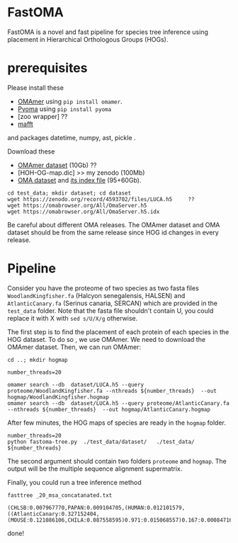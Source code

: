 
# FastOMA

FastOMA is a novel and fast pipeline for species tree inference using placement in Hierarchical Orthologous Groups (HOGs).


# prerequisites

Please install these

- [OMAmer](https://github.com/DessimozLab/omamer/blob/master/README.md) using `pip install omamer`.
- [Pyoma](https://github.com/DessimozLab/pyoma) using `pip install pyoma`
- [zoo wrapper] ??
- [mafft](https://mafft.cbrc.jp/)


and packages datetime, numpy, ast, pickle .

Download these  

- [OMAmer dataset](https://zenodo.org/record/4593702/files/LUCA.h5)  (10Gb)  ??
- [HOH-OG-map.dic] >> my zenodo   (100Mb)
-  [OMA dataset](https://omabrowser.org/All/OmaServer.h5) and [its index file](https://omabrowser.org/All/OmaServer.h5.idx) (95+60Gb).

```
cd test_data; mkdir dataset; cd dataset
wget https://zenodo.org/record/4593702/files/LUCA.h5     ??
wget https://omabrowser.org/All/OmaServer.h5
wget https://omabrowser.org/All/OmaServer.h5.idx
```
Be careful about different OMA releases. The OMAmer dataset and OMA dataset should be from the same release since HOG id changes in every release.

# Pipeline

Consider you have the proteome of two species as two fasta files `WoodlandKingfisher.fa` (Halcyon senegalensis, HALSEN) and `AtlanticCanary.fa` (Serinus canaria, SERCAN) which are provided in the `test_data` folder. Note that the fasta file shouldn't contain U, you could replace it with X with `sed s/U/X/g` otherwise.


The first step is to find the placement of each protein of each species in the HOG dataset.  To do so , we use OMAmer.  We need to download the OMAmer dataset. Then, we can run OMAmer:


```
cd ..; mkdir hogmap

number_threads=20

omamer search --db  dataset/LUCA.h5 --query proteome/WoodlandKingfisher.fa --nthreads ${number_threads}  --out hogmap/WoodlandKingfisher.hogmap
omamer search --db  dataset/LUCA.h5 --query proteome/AtlanticCanary.fa --nthreads ${number_threads}  --out hogmap/AtlanticCanary.hogmap
```

After few minutes, the HOG maps of species are ready in the `hogmap` folder.

```
number_threads=20
python fastoma-tree.py  ./test_data/dataset/   ./test_data/  ${number_threads}
```
The second argument should contain two folders `proteome` and `hogmap`. The output will be the multiple sequence alignment supermatrix. 


Finally, you could run a tree inference method
```
fasttree _20_msa_concatanated.txt

(CHLSB:0.007967770,PAPAN:0.009104705,(HUMAN:0.012101579,((AtlanticCanary:0.327152404,(MOUSE:0.121086106,CHILA:0.087558595)0.971:0.015068557)0.167:0.000847169,WoodlandKingfisher:0.353362694)1.000:0.041260314)1.000:0.010528717);

```


done!
